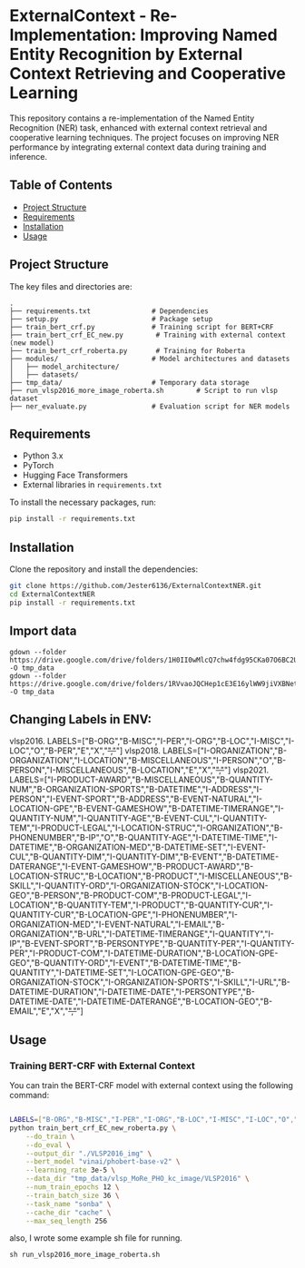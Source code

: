 # ExternalContext - Re-Implementation: Improving Named Entity Recognition by External Context Retrieving and Cooperative Learning

This repository contains a re-implementation of the Named Entity Recognition (NER) task, enhanced with external context retrieval and cooperative learning techniques. The project focuses on improving NER performance by integrating external context data during training and inference.

## Table of Contents
- [Project Structure](#project-structure)
- [Requirements](#requirements)
- [Installation](#installation)
- [Usage](#usage)

## Project Structure

The key files and directories are:

```
.
├── requirements.txt               # Dependencies
├── setup.py                       # Package setup
├── train_bert_crf.py              # Training script for BERT+CRF
├── train_bert_crf_EC_new.py        # Training with external context (new model)
├── train_bert_crf_roberta.py       # Training for Roberta
├── modules/                       # Model architectures and datasets
│   ├── model_architecture/
│   ├── datasets/
├── tmp_data/                      # Temporary data storage
├── run_vlsp2016_more_image_roberta.sh        # Script to run vlsp dataset
├── ner_evaluate.py                # Evaluation script for NER models
```

## Requirements

- Python 3.x
- PyTorch
- Hugging Face Transformers
- External libraries in `requirements.txt`

To install the necessary packages, run:

```bash
pip install -r requirements.txt
```

## Installation

Clone the repository and install the dependencies:

```bash
git clone https://github.com/Jester6136/ExternalContextNER.git
cd ExternalContextNER
pip install -r requirements.txt
```

## Import data 

```
gdown --folder https://drive.google.com/drive/folders/1H0II0wMlcQ7chw4fdg95CKa07O6BC2U5 -O tmp_data
gdown --folder https://drive.google.com/drive/folders/1RVvaoJQCHep1cE3E16ylWW9jiVXBNetf -O tmp_data
```



## Changing Labels in ENV:
   vlsp2016. LABELS=["B-ORG","B-MISC","I-PER","I-ORG","B-LOC","I-MISC","I-LOC","O","B-PER","E","X","<s>","</s>"]
   vlsp2018. LABELS=["I-ORGANIZATION","B-ORGANIZATION","I-LOCATION","B-MISCELLANEOUS","I-PERSON","O","B-PERSON","I-MISCELLANEOUS","B-LOCATION","E","X","<s>","</s>"]
   vlsp2021. LABELS=["I-PRODUCT-AWARD","B-MISCELLANEOUS","B-QUANTITY-NUM","B-ORGANIZATION-SPORTS","B-DATETIME","I-ADDRESS","I-PERSON","I-EVENT-SPORT","B-ADDRESS","B-EVENT-NATURAL","I-LOCATION-GPE","B-EVENT-GAMESHOW","B-DATETIME-TIMERANGE","I-QUANTITY-NUM","I-QUANTITY-AGE","B-EVENT-CUL","I-QUANTITY-TEM","I-PRODUCT-LEGAL","I-LOCATION-STRUC","I-ORGANIZATION","B-PHONENUMBER","B-IP","O","B-QUANTITY-AGE","I-DATETIME-TIME","I-DATETIME","B-ORGANIZATION-MED","B-DATETIME-SET","I-EVENT-CUL","B-QUANTITY-DIM","I-QUANTITY-DIM","B-EVENT","B-DATETIME-DATERANGE","I-EVENT-GAMESHOW","B-PRODUCT-AWARD","B-LOCATION-STRUC","B-LOCATION","B-PRODUCT","I-MISCELLANEOUS","B-SKILL","I-QUANTITY-ORD","I-ORGANIZATION-STOCK","I-LOCATION-GEO","B-PERSON","B-PRODUCT-COM","B-PRODUCT-LEGAL","I-LOCATION","B-QUANTITY-TEM","I-PRODUCT","B-QUANTITY-CUR","I-QUANTITY-CUR","B-LOCATION-GPE","I-PHONENUMBER","I-ORGANIZATION-MED","I-EVENT-NATURAL","I-EMAIL","B-ORGANIZATION","B-URL","I-DATETIME-TIMERANGE","I-QUANTITY","I-IP","B-EVENT-SPORT","B-PERSONTYPE","B-QUANTITY-PER","I-QUANTITY-PER","I-PRODUCT-COM","I-DATETIME-DURATION","B-LOCATION-GPE-GEO","B-QUANTITY-ORD","I-EVENT","B-DATETIME-TIME","B-QUANTITY","I-DATETIME-SET","I-LOCATION-GPE-GEO","B-ORGANIZATION-STOCK","I-ORGANIZATION-SPORTS","I-SKILL","I-URL","B-DATETIME-DURATION","I-DATETIME-DATE","I-PERSONTYPE","B-DATETIME-DATE","I-DATETIME-DATERANGE","B-LOCATION-GEO","B-EMAIL","E","X","<s>","</s>"]

## Usage

### Training BERT-CRF with External Context

You can train the BERT-CRF model with external context using the following command:

```bash

LABELS=["B-ORG","B-MISC","I-PER","I-ORG","B-LOC","I-MISC","I-LOC","O","B-PER","E","X","<s>","</s>"]
python train_bert_crf_EC_new_roberta.py \
    --do_train \
    --do_eval \
    --output_dir "./VLSP2016_img" \
    --bert_model "vinai/phobert-base-v2" \
    --learning_rate 3e-5 \
    --data_dir "tmp_data/vlsp_MoRe_PHO_kc_image/VLSP2016" \
    --num_train_epochs 12 \
    --train_batch_size 36 \
    --task_name "sonba" \
    --cache_dir "cache" \
    --max_seq_length 256
```

also, I wrote some example sh file for running.
```
sh run_vlsp2016_more_image_roberta.sh
```
